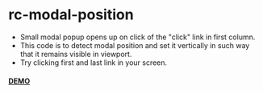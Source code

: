 # rc-modal-position

- Small modal popup opens up on click of the "click" link in first column.
- This code is to detect modal position and set it vertically in such way that it remains visible in viewport.
- Try clicking first and last link in your screen.

#### [DEMO](https://ravindrachaugule.github.io/rc-modal-position/index.html)
